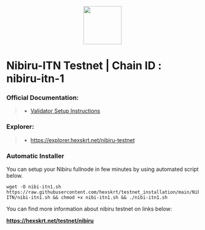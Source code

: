 <p align="center">
  <img height="100" height="auto" src="https://github.com/hexskrt/explorer/blob/master/public/logos/nibiru.png?raw=true">
</p>

# Nibiru-ITN Testnet | Chain ID : nibiru-itn-1

### Official Documentation:
>- [Validator Setup Instructions](https://nibiru.fi/docs/run-nodes/validators/#)

### Explorer:
>-  https://explorer.hexskrt.net/nibiru-testnet

### Automatic Installer
You can setup your Nibiru fullnode in few minutes by using automated script below.
```
wget -O nibi-itn1.sh https://raw.githubusercontent.com/hexskrt/testnet_installation/main/Nibiru-ITN/nibi-itn1.sh && chmod +x nibi-itn1.sh && ./nibi-itn1.sh
```

You can find more information about nibiru testnet on links below:

**https://hexskrt.net/testnet/nibiru**
